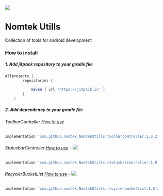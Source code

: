 [![](https://jitpack.io/v/nomtek/NomtekUtills.svg)](https://jitpack.io/#nomtek/NomtekUtills)
# Nomtek Utills
Collection of tools for android development

### How to install
##### 1. Add jitpack repository to your gradle file 
```gradle
allprojects {
		repositories {
			...
			maven { url 'https://jitpack.io' }
		}
	}
```

##### 2. Add dependency to your gradle file

###### ToolbarController  [How to use](https://github.com/nomtek/NomtekUtills/blob/master/toolbarcontroller/README.md)
```gradle
implementation 'com.github.nomtek.NomtekUtills:toolbarcontroller:1.0.2'
``` 

###### StatusbarController  [How to use](https://github.com/nomtek/NomtekUtills/blob/master/statusbarcontroller/README.md)  - [![](https://jitpack.io/v/nomtek/NomtekUtills.svg)](https://jitpack.io/#nomtek/NomtekUtills)
```gradle
implementation 'com.github.nomtek.NomtekUtills:statusbarcontroller:1.0.2'
```

###### RecyclerBucketList  [How to use](https://github.com/nomtek/NomtekUtills/blob/master/recyclerbucketlist/README.md)  - [![](https://jitpack.io/v/nomtek/NomtekUtills.svg)](https://jitpack.io/#nomtek/NomtekUtills)
```gradle
implementation 'com.github.nomtek.NomtekUtills:recyclerbucketlist:1.0.2'
```

